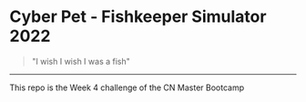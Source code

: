 # Cyber Pet - Fishkeeper Simulator 2022
> "I wish I wish I was a fish"
---
This repo is the Week 4 challenge of the CN Master Bootcamp

